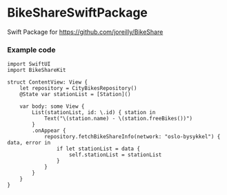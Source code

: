 # BikeShareSwiftPackage

Swift Package for https://github.com/joreilly/BikeShare


### Example code

```
import SwiftUI
import BikeShareKit

struct ContentView: View {
    let repository = CityBikesRepository()
    @State var stationList = [Station]()
    
    var body: some View {
        List(stationList, id: \.id) { station in
            Text("\(station.name) - \(station.freeBikes())")
        }
        .onAppear {
            repository.fetchBikeShareInfo(network: "oslo-bysykkel") { data, error in
                if let stationList = data {
                    self.stationList = stationList
                }
            }
        }
    }
}
```